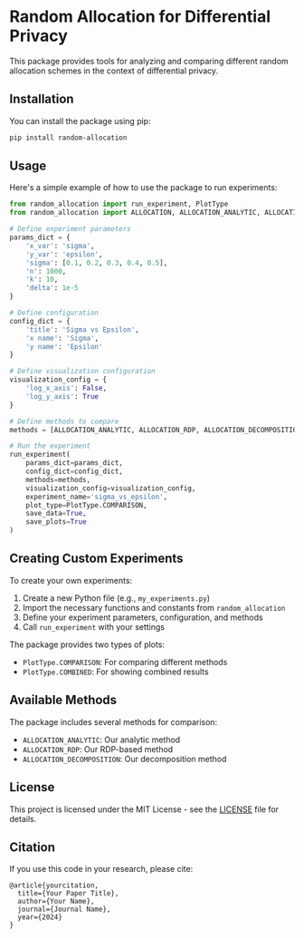 # Random Allocation for Differential Privacy

This package provides tools for analyzing and comparing different random allocation schemes in the context of differential privacy.

## Installation

You can install the package using pip:

```bash
pip install random-allocation
```

## Usage

Here's a simple example of how to use the package to run experiments:

```python
from random_allocation import run_experiment, PlotType
from random_allocation import ALLOCATION, ALLOCATION_ANALYTIC, ALLOCATION_RDP, ALLOCATION_DECOMPOSITION

# Define experiment parameters
params_dict = {
    'x_var': 'sigma',
    'y_var': 'epsilon',
    'sigma': [0.1, 0.2, 0.3, 0.4, 0.5],
    'n': 1000,
    'k': 10,
    'delta': 1e-5
}

# Define configuration
config_dict = {
    'title': 'Sigma vs Epsilon',
    'x name': 'Sigma',
    'y name': 'Epsilon'
}

# Define visualization configuration
visualization_config = {
    'log_x_axis': False,
    'log_y_axis': True
}

# Define methods to compare
methods = [ALLOCATION_ANALYTIC, ALLOCATION_RDP, ALLOCATION_DECOMPOSITION]

# Run the experiment
run_experiment(
    params_dict=params_dict,
    config_dict=config_dict,
    methods=methods,
    visualization_config=visualization_config,
    experiment_name='sigma_vs_epsilon',
    plot_type=PlotType.COMPARISON,
    save_data=True,
    save_plots=True
)
```

## Creating Custom Experiments

To create your own experiments:

1. Create a new Python file (e.g., `my_experiments.py`)
2. Import the necessary functions and constants from `random_allocation`
3. Define your experiment parameters, configuration, and methods
4. Call `run_experiment` with your settings

The package provides two types of plots:
- `PlotType.COMPARISON`: For comparing different methods
- `PlotType.COMBINED`: For showing combined results

## Available Methods

The package includes several methods for comparison:
- `ALLOCATION_ANALYTIC`: Our analytic method
- `ALLOCATION_RDP`: Our RDP-based method
- `ALLOCATION_DECOMPOSITION`: Our decomposition method

## License

This project is licensed under the MIT License - see the [LICENSE](LICENSE) file for details.

## Citation

If you use this code in your research, please cite:
```
@article{yourcitation,
  title={Your Paper Title},
  author={Your Name},
  journal={Journal Name},
  year={2024}
}
``` 